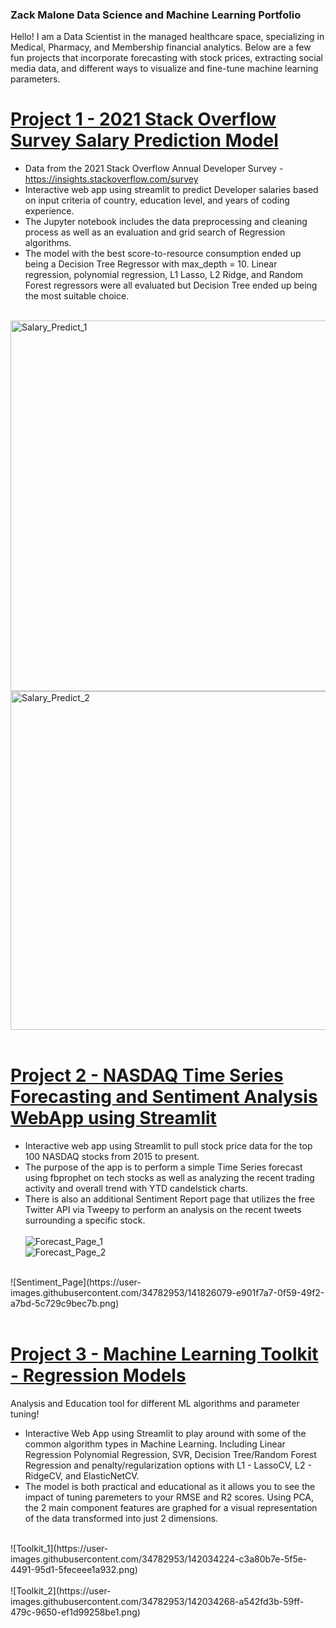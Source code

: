 <h3>Zack Malone Data Science and Machine Learning Portfolio</h3> 
Hello! I am a Data Scientist in the managed healthcare space, specializing in Medical, Pharmacy, and Membership financial analytics. Below are a few fun projects that incorporate forecasting with stock prices, extracting social media data, and different ways to visualize and fine-tune machine learning parameters.
<br>

# [Project 1 - 2021 Stack Overflow Survey Salary Prediction Model](https://github.com/zmalone91/Developer_Salary)

* Data from the 2021 Stack Overflow Annual Developer Survey - https://insights.stackoverflow.com/survey
* Interactive web app using streamlit to predict Developer salaries based on input criteria of country, education level, and years of coding experience.<br>
* The Jupyter notebook includes the data preprocessing and cleaning process as well as an evaluation and grid search of Regression algorithms.<br>
* The model with the best score-to-resource consumption ended up being a Decision Tree Regressor with max_depth = 10. Linear regression, polynomial regression, L1 Lasso, L2 Ridge, and Random Forest regressors were all evaluated but Decision Tree ended up being the most suitable choice.<br>
<br>
<img width="593" alt="Salary_Predict_1" src="https://user-images.githubusercontent.com/34782953/141933850-a99b2d78-a484-41a1-9911-5ab3c3d4a9f9.png"><br>
<img width="542" alt="Salary_Predict_2" src="https://user-images.githubusercontent.com/34782953/141933865-d248a219-0cf7-40bf-9db2-65d153971887.png"><br>
<br>

# [Project 2 - NASDAQ Time Series Forecasting and Sentiment Analysis WebApp using Streamlit](https://github.com/zmalone91/Stock_Prediction)
* Interactive web app using Streamlit to pull stock price data for the top 100 NASDAQ stocks from 2015 to present.<br>
* The purpose of the app is to perform a simple Time Series forecast using fbprophet on tech stocks as well as analyzing the recent trading activity and overall trend with YTD candelstick charts.<br>
* There is also an additional Sentiment Report page that utilizes the free Twitter API via Tweepy to perform an analysis on the recent tweets surrounding a specific stock.<br><br>
![Forecast_Page_1](https://user-images.githubusercontent.com/34782953/141825954-ff8c391a-063f-4c67-96e8-1991dc0dac4e.png)<br>
![Forecast_Page_2](https://user-images.githubusercontent.com/34782953/141826018-2674a5ba-995b-423a-bba1-ac7aa5992f89.png)<br>
<br>
![Sentiment_Page](https://user-images.githubusercontent.com/34782953/141826079-e901f7a7-0f59-49f2-a7bd-5c729c9bec7b.png)<br>
<br>

# [Project 3 - Machine Learning Toolkit - Regression Models](https://github.com/zmalone91/ML_Toolkit)
Analysis and Education tool for different ML algorithms and parameter tuning!

* Interactive Web App using Streamlit to play around with some of the common algorithm types in Machine Learning. Including Linear Regression Polynomial Regression, SVR, Decision Tree/Random Forest Regression and penalty/regularization options with L1 - LassoCV, L2 - RidgeCV, and ElasticNetCV. <br>
* The model is both practical and educational as it allows you to see the impact of tuning paremeters to your RMSE and R2 scores. Using PCA, the 2 main component features are graphed for a visual representation of the data transformed into just 2 dimensions. <br>
<br>
![Toolkit_1](https://user-images.githubusercontent.com/34782953/142034224-c3a80b7e-5f5e-4491-95d1-5feceee1a932.png)<br>
<br>
![Toolkit_2](https://user-images.githubusercontent.com/34782953/142034268-a542fd3b-59ff-479c-9650-ef1d99258be1.png)


